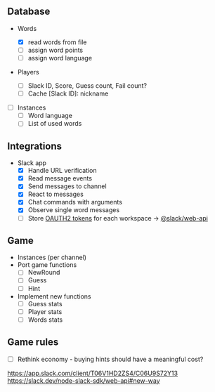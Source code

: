 ## Database

- Words

  - [x] read words from file
  - [ ] assign word points
  - [ ] assign word language

- Players

  - [ ] Slack ID, Score, Guess count, Fail count?
  - [ ] Cache [Slack ID]: nickname

- [ ] Instances
  - [ ] Word language
  - [ ] List of used words

## Integrations

- Slack app
  - [x] Handle URL verification
  - [x] Read message events
  - [x] Send messages to channel
  - [x] React to messages
  - [x] Chat commands with arguments
  - [x] Observe single word messages
  - [ ] Store [OAUTH2 tokens](https://api.slack.com/authentication/oauth-v2) for each workspace -> [@slack/web-api](https://slack.dev/node-slack-sdk/web-api)

## Game

- Instances (per channel)
- Port game functions
  - [ ] NewRound
  - [ ] Guess
  - [ ] Hint
- Implement new functions
  - [ ] Guess stats
  - [ ] Player stats
  - [ ] Words stats

## Game rules

- [ ] Rethink economy - buying hints should have a meaningful cost?

https://app.slack.com/client/T06V1HD2ZS4/C06U9S72Y13
https://slack.dev/node-slack-sdk/web-api#new-way
